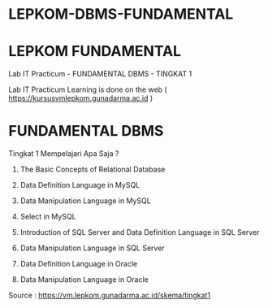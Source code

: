 # LEPKOM-DBMS-FUNDAMENTAL

# LEPKOM FUNDAMENTAL
 
Lab IT Practicum - FUNDAMENTAL DBMS - TINGKAT 1





Lab IT Practicum Learning is done on the web ( https://kursusvmlepkom.gunadarma.ac.id )








# FUNDAMENTAL DBMS





Tingkat 1 Mempelajari Apa Saja ?





1. The Basic Concepts of Relational Database


2. Data Definition Language in MySQL


3. Data Manipulation Language in MySQL


4. Select in MySQL


5. Introduction of SQL Server and Data Definition Language in SQL Server


6. Data Manipulation Language in SQL Server


7. Data Definition Language in Oracle


8. Data Manipulation Language in Oracle




Source : https://vm.lepkom.gunadarma.ac.id/skema/tingkat1

